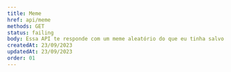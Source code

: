 ```yaml
---
title: Meme
href: api/meme
methods: GET
status: failing
body: Essa API te responde com um meme aleatório do que eu tinha salvo na minha mesa
createdAt: 23/09/2023
updatedAt: 23/09/2023
order: 01
---
```

